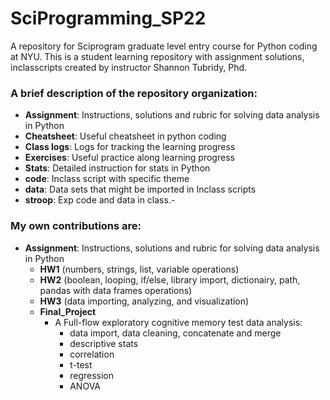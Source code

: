 # SciProgramming_SP22
 A repository for Sciprogram graduate level entry course for Python coding at NYU. This is a student learning repository with assignment solutions, inclasscripts created by instructor Shannon Tubridy, Phd.

### A brief description of the repository organization:
- **Assignment**: Instructions, solutions and rubric for solving data analysis in Python
- **Cheatsheet**: Useful cheatsheet in python coding
- **Class logs**: Logs for tracking the learning progress
- **Exercises**: Useful practice along learning progress
- **Stats**: Detailed instruction for stats in Python
- **code**: Inclass script with specific theme
- **data**: Data sets that might be imported in Inclass scripts
- **stroop**: Exp code and data in class.- 

### My own contributions are:
- **Assignment**: Instructions, solutions and rubric for solving data analysis in Python
  - **HW1** (numbers, strings, list, variable operations)
  - **HW2** (boolean, looping, if/else, library import, dictionairy, path, pandas with data frames operations)
  - **HW3** (data importing, analyzing, and visualization)
  - **Final_Project**
    - A Full-flow exploratory cognitive memory test data analysis: 
      - data import, data cleaning, concatenate and merge
      - descriptive stats
      - correlation
      - t-test
      - regression
      - ANOVA


